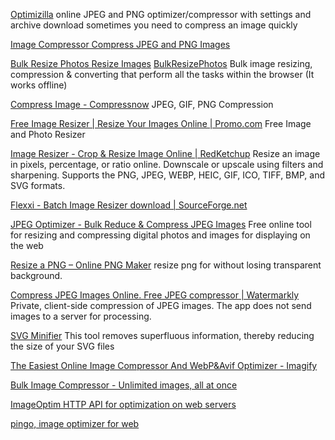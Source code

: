 
[Optimizilla](https://imagecompressor.com/)
online JPEG and PNG optimizer/compressor with settings and archive download
sometimes you need to compress an image quickly

[Image Compressor Compress JPEG and PNG Images](https://bulkimagecompressor.com/)

[Bulk Resize Photos Resize Images](https://bulkresizephotos.com/en)
[BulkResizePhotos](https://bulkresizephotos.com/)
Bulk image resizing, compression & converting that perform all the tasks within the browser (It works offline)

[Compress Image - Compressnow](https://compressnow.com/)
JPEG, GIF, PNG Compression

[Free Image Resizer | Resize Your Images Online | Promo.com](https://promo.com/tools/image-resizer/)
Free Image and Photo Resizer

[Image Resizer - Crop & Resize Image Online | RedKetchup](https://redketchup.io/image-resizer)
Resize an image in pixels, percentage, or ratio online. Downscale or upscale using filters and sharpening. Supports the PNG, JPEG, WEBP, HEIC, GIF, ICO, TIFF, BMP, and SVG formats.

[Flexxi - Batch Image Resizer download | SourceForge.net](https://sourceforge.net/projects/flexxi-image-resizer/)

[JPEG Optimizer - Bulk Reduce & Compress JPEG Images](https://jpeg-optimizer.com/)
Free online tool for resizing and compressing digital photos and images for displaying on the web

[Resize a PNG – Online PNG Maker](https://onlinepngtools.com/resize-png)
resize png for without losing transparent background.

[Compress JPEG Images Online. Free JPEG compressor | Watermarkly](https://watermarkly.com/compress-jpeg/)
Private, client-side compression of JPEG images. The app does not send images to a server for processing.

[SVG Minifier](https://www.svgminify.com/)
This tool removes superfluous information, thereby reducing the size of your SVG files

[The Easiest Online Image Compressor And WebP&Avif Optimizer - Imagify](https://imagify.io/)

[Bulk Image Compressor - Unlimited images, all at once](https://imagecompressr.com/)

[ImageOptim HTTP API for optimization on web servers](https://imageoptim.com/api)

[pingo, image optimizer for web](https://css-ig.net/pingo?i=1)
